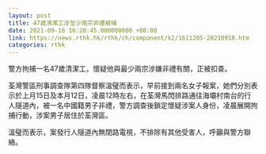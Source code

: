 ```yaml
---
layout: post
title: 47歲清潔工涉至少兩宗非禮被捕
date: 2021-09-18 16:28:45.000000000 +08:00
link: https://news.rthk.hk/rthk/ch/component/k2/1611205-20210918.htm
categories: rthk
---
```


警方拘捕一名47歲清潔工，懷疑他與最少兩宗涉嫌非禮有關，正被扣查。

荃灣警區刑事調查隊第四隊督察溫璧而表示，早前接到兩名女子報案，她們分別表示於上月15日及本月12日，凌晨12時左右，在荃灣馬閃排路通往海壩村南台的行人隧道內，被一名中國籍男子非禮，警方調查後鎖定懷疑涉案人身份，凌晨展開拘捕行動，涉案男子居住於荃灣區。

溫璧而表示，案發行人隧道內無閉路電視，不排除有其他受害人，呼籲與警方聯絡。

